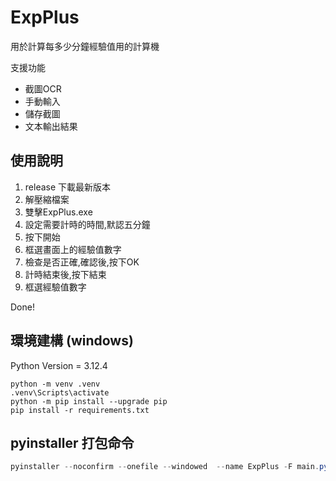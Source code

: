 # ExpPlus

用於計算每多少分鐘經驗值用的計算機

支援功能
* 截圖OCR
* 手動輸入
* 儲存截圖
* 文本輸出結果

## 使用說明
1. release 下載最新版本
2. 解壓縮檔案
3. 雙擊ExpPlus.exe
4. 設定需要計時的時間,默認五分鐘
5. 按下開始
6. 框選畫面上的經驗值數字
7. 檢查是否正確,確認後,按下OK
8. 計時結束後,按下結束
9. 框選經驗值數字

Done!

## 環境建構 (windows)
Python Version = 3.12.4
```
python -m venv .venv
.venv\Scripts\activate
python -m pip install --upgrade pip
pip install -r requirements.txt

```




## pyinstaller 打包命令
```powershell
pyinstaller --noconfirm --onefile --windowed  --name ExpPlus -F main.py --add-data=".\\.venv\\Lib\\site-packages\\onnxruntime\\capi\\onnxruntime_providers_shared.dll;./onnxruntime/capi" --add-data=".\\.venv\\Lib\\site-packages\\ddddocr\\common.onnx;./ddddocr" --add-data=".\\.venv\\Lib\\site-packages\\ddddocr\\common_old.onnx;./ddddocr"
```
